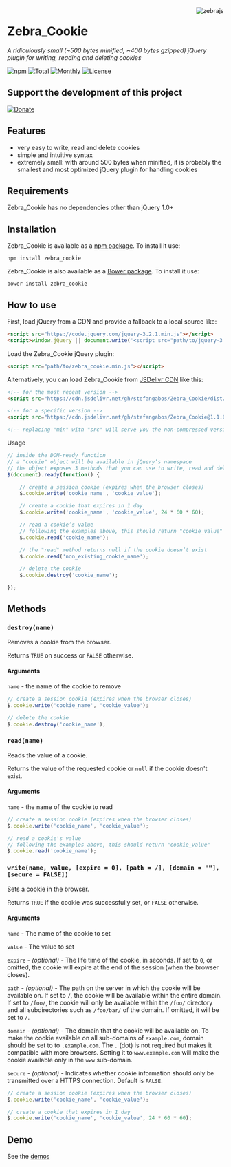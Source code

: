 <img src="https://raw.githubusercontent.com/stefangabos/zebrajs/master/docs/images/logo.png" alt="zebrajs" align="right">

# Zebra_Cookie

*A ridiculously small (~500 bytes minified, ~400 bytes gzipped) jQuery plugin for writing, reading and deleting cookies*

[![npm](https://img.shields.io/npm/v/zebra_cookie.svg)](https://www.npmjs.com/package/zebra_cookie) [![Total](https://img.shields.io/npm/dt/zebra_cookie.svg)](https://www.npmjs.com/package/zebra_cookie) [![Monthly](https://img.shields.io/npm/dm/zebra_cookie.svg)](https://www.npmjs.com/package/zebra_cookie) [![License](https://img.shields.io/npm/l/zebra_cookie.svg)](https://www.npmjs.com/package/zebra_cookie)

## Support the development of this project

[![Donate](https://img.shields.io/badge/Be%20kind%20%7C%20Donate%20$3%20with%20-%20PayPal%20-brightgreen.svg)](https://www.paypal.com/cgi-bin/webscr?cmd=_s-xclick&hosted_button_id=BB4S849EMJH48)

## Features

- very easy to write, read and delete cookies
- simple and intuitive syntax
- extremely small: with around 500 bytes when minified, it is probably the smallest and most optimized jQuery plugin for handling cookies

## Requirements

Zebra_Cookie has no dependencies other than jQuery 1.0+

## Installation

Zebra_Cookie is available as a [npm package](https://www.npmjs.com/package/zebra_cookie). To install it use:

```
npm install zebra_cookie
```

Zebra_Cookie is also available as a [Bower package](http://bower.io/). To install it use:

```
bower install zebra_cookie
```

## How to use

First, load jQuery from a CDN and provide a fallback to a local source like:

```html
<script src="https://code.jquery.com/jquery-3.2.1.min.js"></script>
<script>window.jQuery || document.write('<script src="path/to/jquery-3.2.1.js"><\/script>')</script>
```

Load the Zebra_Cookie jQuery plugin:

```html
<script src="path/to/zebra_cookie.min.js"></script>
```

Alternatively, you can load Zebra_Cookie from [JSDelivr CDN](https://www.jsdelivr.com/) like this:
```html
<!-- for the most recent version -->
<script src="https://cdn.jsdelivr.net/gh/stefangabos/Zebra_Cookie/dist/zebra_cookie.min.js"></script>

<!-- for a specific version -->
<script src="https://cdn.jsdelivr.net/gh/stefangabos/Zebra_Cookie@1.1.0/dist/zebra_cookie.min.js"></script>

<!-- replacing "min" with "src" will serve you the non-compressed version -->
```

Usage

```javascript
// inside the DOM-ready function
// a "cookie" object will be available in jQuery’s namespace
// the object exposes 3 methods that you can use to write, read and delete cookies
$(document).ready(function() {

    // create a session cookie (expires when the browser closes)
    $.cookie.write('cookie_name', 'cookie_value');

    // create a cookie that expires in 1 day
    $.cookie.write('cookie_name', 'cookie_value', 24 * 60 * 60);

    // read a cookie’s value
    // following the examples above, this should return "cookie_value"
    $.cookie.read('cookie_name');

    // the "read" method returns null if the cookie doesn’t exist
    $.cookie.read('non_existing_cookie_name');

    // delete the cookie
    $.cookie.destroy('cookie_name');

});
```

## Methods

### `destroy(name)`

Removes a cookie from the browser.

Returns `TRUE` on success or `FALSE` otherwise.

#### Arguments

`name` - the name of the cookie to remove

```javascript
// create a session cookie (expires when the browser closes)
$.cookie.write('cookie_name', 'cookie_value');

// delete the cookie
$.cookie.destroy('cookie_name');
```

### `read(name)`

Reads the value of a cookie.

Returns the value of the requested cookie or `null` if the cookie doesn't exist.

#### Arguments

`name` - the name of the cookie to read

```javascript
// create a session cookie (expires when the browser closes)
$.cookie.write('cookie_name', 'cookie_value');

// read a cookie's value
// following the examples above, this should return "cookie_value"
$.cookie.read('cookie_name');
```

### `write(name, value, [expire = 0], [path = /], [domain = ""], [secure = FALSE])`

Sets a cookie in the browser.

Returns `TRUE` if the cookie was successfully set, or `FALSE` otherwise.

#### Arguments

`name` - The name of the cookie to set

`value` - The value to set

`expire` - *(optional)* - The life time of the cookie, in seconds. If set to `0`, or omitted, the cookie will expire at the end of the session (when the browser closes).

`path` - *(optional)* - The path on the server in which the cookie will be available on. If set to `/`, the cookie will be available within the entire domain. If set to `/foo/`, the cookie will only be available within the `/foo/` directory and all subdirectories such as `/foo/bar/` of the domain. If omitted, it will be set to `/`.

`domain` - *(optional)* - The domain that the cookie will be available on. To make the cookie available on all sub-domains of `example.com`, domain should be set to to `.example.com`. The `.` (dot) is not required but makes it compatible with more browsers. Setting it to `www.example.com` will make the cookie available only in the `www` sub-domain.

`secure` - *(optional)* - Indicates whether cookie information should only be transmitted over a HTTPS connection. Default is `FALSE`.

```javascript
// create a session cookie (expires when the browser closes)
$.cookie.write('cookie_name', 'cookie_value');

// create a cookie that expires in 1 day
$.cookie.write('cookie_name', 'cookie_value', 24 * 60 * 60);

```

## Demo

See the [demos](http://stefangabos.github.io/Zebra_Cookie/)
